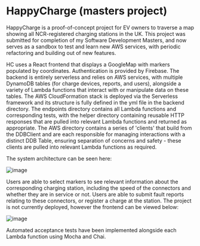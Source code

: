 # HappyCharge (masters project)

HappyCharge is a proof-of-concept project for EV owners to traverse a map showing all NCR-registered charging stations in the UK. This project was submitted for completion of my Software Development Masters, and now serves as a sandbox to test and learn new AWS services, with periodic refactoring and building out of new features. 

HC uses a React frontend that displays a GoogleMap with markers populated by coordinates. Authentication is provided by Firebase. The backend is entirely serverless and relies on AWS services, with multiple DynamoDB tables (for charge devices, reports, and users), alongside a variety of Lambda functions that interact with or manipulate data on these tables. The AWS CloudFormation stack is deployed via the Serverless framework and its structure is fully defined in the yml file in the backend directory. The endpoints directory contains all Lambda functions and corresponding tests, with the helper directory containing reusable HTTP responses that are pulled into relevant Lambda functions and returned as appropriate. The AWS directory contains a series of 'clients' that build from the DDBClient and are each responsible for managing interactions with a distinct DDB Table, ensuring separation of concerns and safety - these clients are pulled into relevant Lambda functions as required. 

The system architecture can be seen here: 

![image](https://user-images.githubusercontent.com/64355134/210754242-31ae0d44-f061-429c-95a2-597cf0051fd9.png)

Users are able to select  markers to see relevant information about the corresponding charging station, including the speed of the connectors and whether they are in service or not. Users are able to submit fault reports relating to these connectors, or register a charge at the station. The project is not currently deployed, however the frontend can be viewed below:

![image](https://user-images.githubusercontent.com/64355134/210754717-1cba678f-ff0a-42aa-a5aa-25ac365ceb32.png)

Automated acceptance tests have been implemented alongside each Lambda function using Mocha and Chai. 

